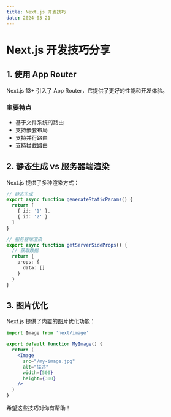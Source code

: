 ```yaml
---
title: Next.js 开发技巧
date: 2024-03-21
---
```


# Next.js 开发技巧分享

## 1. 使用 App Router

Next.js 13+ 引入了 App Router，它提供了更好的性能和开发体验。

### 主要特点

- 基于文件系统的路由
- 支持嵌套布局
- 支持并行路由
- 支持拦截路由

## 2. 静态生成 vs 服务器端渲染

Next.js 提供了多种渲染方式：

```typescript
// 静态生成
export async function generateStaticParams() {
  return [
    { id: '1' },
    { id: '2' }
  ]
}

// 服务器端渲染
export async function getServerSideProps() {
  // 获取数据
  return {
    props: {
      data: []
    }
  }
}
```

## 3. 图片优化

Next.js 提供了内置的图片优化功能：

```jsx
import Image from 'next/image'

export default function MyImage() {
  return (
    <Image
      src="/my-image.jpg"
      alt="描述"
      width={500}
      height={300}
    />
  )
}
```

希望这些技巧对你有帮助！ 